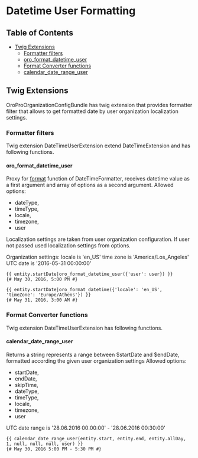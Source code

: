 Datetime User Formatting
============================

Table of Contents
-----------------
  - [Twig Extensions](#twig-extensions)
    - [Formatter filters](#formatter-filters)
    - [oro_format_datetime_user](#oro_format_datetime_user)
    - [Format Converter functions](#format-converter-functions)
    - [calendar_date_range_user](#calendar_date_range_user)

Twig Extensions
---------------

OroProOrganizationConfigBundle has twig extension that provides formatter filter that allows to get formatted date by user organization localization settings.

### Formatter filters

Twig extension DateTimeUserExtension extend DateTimeExtension and has following functions.

#### oro_format_datetime_user

Proxy for [format](#format) function of DateTimeFormatter, receives datetime value as a first argument
and array of options as a second argument. Allowed options:
  * dateType,
  * timeType,
  * locale,
  * timezone,
  * user

Localization settings are taken from user organization configuration. If user not passed used localization settings from options.

Organization settings:
locale is 'en_US'
time zone is 'America/Los_Angeles'
UTC date is '2016-05-31 00:00:00'

```
{{ entity.startDate|oro_format_datetime_user({'user': user}) }}
{# May 30, 2016, 5:00 PM #}

{{ entity.startDate|oro_format_datetime({'locale': 'en_US', 'timeZone': 'Europe/Athens'}) }}
{# May 31, 2016, 3:00 AM #}
```
### Format Converter functions

Twig extension DateTimeUserExtension has following functions.

#### calendar_date_range_user

Returns a string represents a range between $startDate and $endDate, formatted according the given user organization settings
Allowed options:
  * startDate,
  * endDate,
  * skipTime,
  * dateType,
  * timeType,
  * locale,
  * timezone,
  * user

UTC date range is '28.06.2016 00:00:00' - '28.06.2016 00:30:00'

```
{{ calendar_date_range_user(entity.start, entity.end, entity.allDay, 1, null, null, null, user) }}
{# May 30, 2016 5:00 PM - 5:30 PM #}
```
